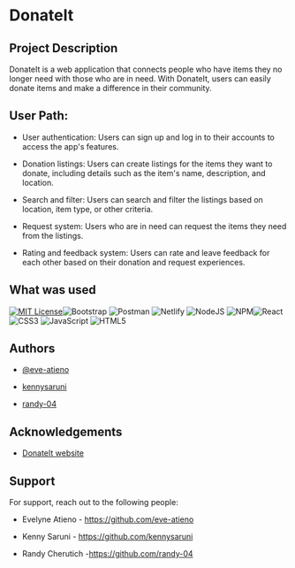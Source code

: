 # DonateIt

## Project Description 

DonateIt is a web application that connects people who have items they no longer need with those who are in need. With DonateIt, users can easily donate items and make a difference in their community.

## User Path:
- User authentication: Users can sign up and log in to their accounts to access the app's features.

- Donation listings: Users can create listings for the items they want to donate, including details such as the item's name, description, and location.

- Search and filter: Users can search and filter the listings based on location, item type, or other criteria.

- Request system: Users who are in need can request the items they need from the listings.

- Rating and feedback system: Users can rate and leave feedback for each other based on their donation and request experiences.

## What was used
[![MIT License](https://img.shields.io/badge/License-MIT-green.svg)](https://github.com/keithkiama/phase-2-group-2-nasa-group-project/blob/master/LICENSE)![Bootstrap](https://img.shields.io/badge/bootstrap-%23563D7C.svg?style=flat&logo=bootstrap&logoColor=white)
![Postman](https://img.shields.io/badge/Postman-FF6C37?style=flat&logo=postman&logoColor=white)
![Netlify](https://img.shields.io/badge/netlify-%23000000.svg?style=flat&logo=netlify&logoColor=#00C7B7) ![NodeJS](https://img.shields.io/badge/node.js-6DA55F?style=flat&logo=node.js&logoColor=white) ![NPM](https://img.shields.io/badge/NPM-%23000000.svg?style=flat&logo=npm&logoColor=white)![React](https://img.shields.io/badge/react-%2320232a.svg?style=flat&logo=react&logoColor=%2361DAFB) ![CSS3](https://img.shields.io/badge/css3-%231572B6.svg?style=flat&logo=css3&logoColor=white) ![JavaScript](https://img.shields.io/badge/javascript-%23323330.svg?style=flat&logo=javascript&logoColor=%23F7DF1E) ![HTML5](https://img.shields.io/badge/html5-%23E34F26.svg?style=flat&logo=html5&logoColor=white)

## Authors

- [@eve-atieno](https://github.com/eve-atieno)

- [kennysaruni](https://github.com/kennysaruni)
 
- [randy-04](https://github.com/randy-04)


## Acknowledgements

 - [DonateIt website](https://meet.google.com/kzb-pjvo-tza)

 ## Support

For support, reach out to the following people:
 
 - Evelyne Atieno - https://github.com/eve-atieno

 - Kenny Saruni - https://github.com/kennysaruni

 - Randy Cherutich -https://github.com/randy-04








 

